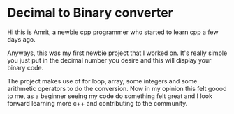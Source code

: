 # Decimal to Binary converter

Hi this is Amrit, a newbie cpp programmer who started to learn cpp a few days ago.

Anyways, this was my first newbie project that I worked on. It's really simple you just put in the decimal number you desire and this will display your binary code.

The project makes use of for loop, array, some integers and some arithmetic operators to do the conversion. Now in my opinion this felt goood to me, as a beginner seeing my code do something felt great and I look forward learning more c++ and contributing to the community.

